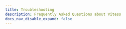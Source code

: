 ```yaml
---
title: Troubleshooting
description: Frequently Asked Questions about Vitess
docs_nav_disable_expand: false
---
```


